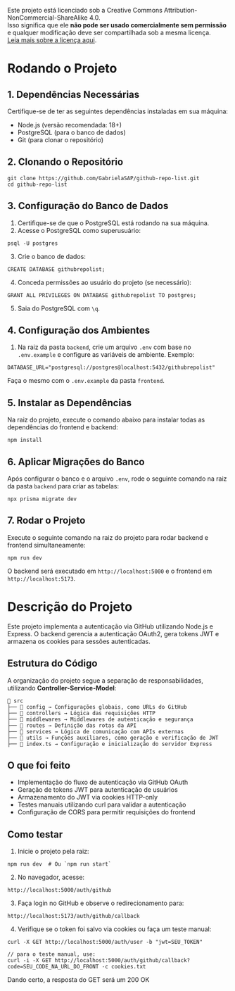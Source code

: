 Este projeto está licenciado sob a Creative Commons Attribution-NonCommercial-ShareAlike 4.0.  
Isso significa que ele **não pode ser usado comercialmente sem permissão** e qualquer modificação deve ser compartilhada sob a mesma licença.  
[Leia mais sobre a licença aqui](https://creativecommons.org/licenses/by-nc-sa/4.0/).

# Rodando o Projeto

## 1. Dependências Necessárias

Certifique-se de ter as seguintes dependências instaladas em sua máquina:

- Node.js (versão recomendada: 18+)
- PostgreSQL (para o banco de dados)
- Git (para clonar o repositório)

## 2. Clonando o Repositório

```
git clone https://github.com/GabrielaSAP/github-repo-list.git
cd github-repo-list
```

## 3. Configuração do Banco de Dados

1. Certifique-se de que o PostgreSQL está rodando na sua máquina.
2. Acesse o PostgreSQL como superusuário:

```
psql -U postgres
```

3. Crie o banco de dados:

```
CREATE DATABASE githubrepolist;
```

4. Conceda permissões ao usuário do projeto (se necessário):

```
GRANT ALL PRIVILEGES ON DATABASE githubrepolist TO postgres;
```

5. Saia do PostgreSQL com `\q`.

## 4. Configuração dos Ambientes

1. Na raiz da pasta `backend`, crie um arquivo `.env` com base no `.env.example` e configure as variáveis de ambiente.
   Exemplo:

```
DATABASE_URL="postgresql://postgres@localhost:5432/githubrepolist"
```
Faça o mesmo com o `.env.example` da pasta `frontend`.

## 5. Instalar as Dependências

Na raiz do projeto, execute o comando abaixo para instalar todas as dependências do frontend e backend:

```
npm install
```

## 6. Aplicar Migrações do Banco

Após configurar o banco e o arquivo `.env`, rode o seguinte comando na raiz da pasta `backend` para criar as tabelas:

```
npx prisma migrate dev
```

## 7. Rodar o Projeto

Execute o seguinte comando na raiz do projeto para rodar backend e frontend simultaneamente:

```
npm run dev
```
O backend será executado em `http://localhost:5000` e o frontend em `http://localhost:5173`.

# Descrição do Projeto
Este projeto implementa a autenticação via GitHub utilizando Node.js e Express. O backend gerencia a autenticação OAuth2, gera tokens JWT e armazena os cookies para sessões autenticadas.

## Estrutura do Código
A organização do projeto segue a separação de responsabilidades, utilizando **Controller-Service-Model**:
```
📂 src
├── 📂 config → Configurações globais, como URLs do GitHub
├── 📂 controllers → Lógica das requisições HTTP
├── 📂 middlewares → Middlewares de autenticação e segurança
├── 📂 routes → Definição das rotas da API
├── 📂 services → Lógica de comunicação com APIs externas
├── 📂 utils → Funções auxiliares, como geração e verificação de JWT
├── 📄 index.ts → Configuração e inicialização do servidor Express
```
## O que foi feito
- Implementação do fluxo de autenticação via GitHub OAuth
- Geração de tokens JWT para autenticação de usuários
- Armazenamento do JWT via cookies HTTP-only
- Testes manuais utilizando curl para validar a autenticação
- Configuração de CORS para permitir requisições do frontend

## Como testar
1. Inicie o projeto pela raiz:
```
npm run dev  # Ou `npm run start`
```
2. No navegador, acesse:
```
http://localhost:5000/auth/github
```
3. Faça login no GitHub e observe o redirecionamento para:
```
http://localhost:5173/auth/github/callback
```
4. Verifique se o token foi salvo via cookies ou faça um teste manual:
```
curl -X GET http://localhost:5000/auth/user -b "jwt=SEU_TOKEN"

// para o teste manual, use:
curl -i -X GET http://localhost:5000/auth/github/callback?code=SEU_CODE_NA_URL_DO_FRONT -c cookies.txt
```
Dando certo, a resposta do GET será um 200 OK
